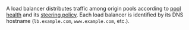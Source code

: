 A load balancer distributes traffic among origin pools according to [pool health](/understand-basics/health-details) and its [steering policy](/understand-basics/traffic-steering/pool-level-steering). Each load balancer is identified by its DNS hostname (`lb.example.com`, `www.example.com`, etc.).